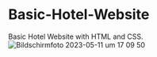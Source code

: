 # Basic-Hotel-Website
Basic Hotel Website with HTML and CSS.
![Bildschirmfoto 2023-05-11 um 17 09 50](https://github.com/safa6161/Basic-Hotel-Website/assets/109605597/d53c8d8b-7dcb-4513-b738-0c2caf8e91b8)
